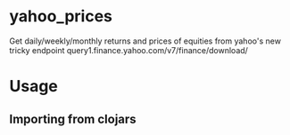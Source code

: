# yahoo_prices

Get daily/weekly/monthly returns and prices of equities from yahoo's new tricky endpoint query1.finance.yahoo.com/v7/finance/download/

# Usage

## Importing from clojars

